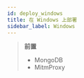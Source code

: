 ```yaml
---
id: deploy_windows
title: 在 Windows 上部署
sidebar_label: Windows
---
```


> **前置**
> - MongoDB
> - MitmProxy
